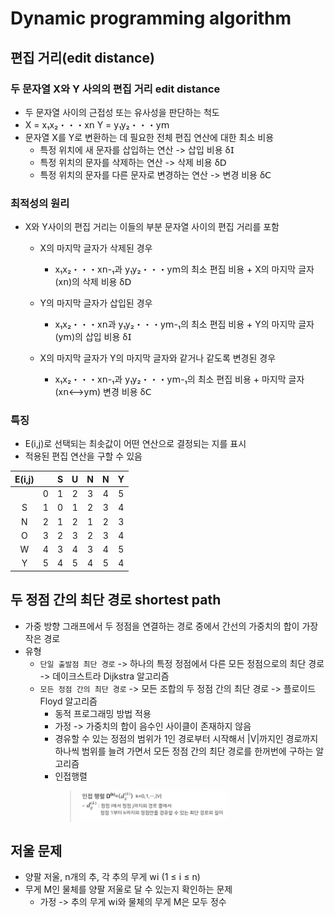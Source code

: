 # Dynamic programming algorithm
## 편집 거리(edit distance)
### 두 문자열 X와 Y 사의의 편집 거리 edit distance
* 두 문자열 사이의 근접성 또는 유사성을 판단하는 척도
* X = x₁x₂・・・x𝗇    Y = y₁y₂・・・y𝗆
* 문자열 X를 Y로 변환하는 데 필요한 전체 편집 연산에 대한 최소 비용
    * 특정 위치에 새 문자를 삽입하는 연산 -> 삽입 비용 δ𝖨
    * 특정 위치의 문자를 삭제하는 연산 -> 삭제 비용 δ𝖣
    * 특정 위치의 문자를 다른 문자로 변경하는 연산 -> 변경 비용 δ𝖢

### 최적성의 원리
* X와 Y사이의 편집 거리는 이들의 부분 문자열 사이의 편집 거리를 포함
    * X의 마지막 글자가 삭제된 경우
         * x₁x₂・・・x𝗇-₁과 y₁y₂・・・y𝗆의 최소 편집 비용 + X의 마지막 글자(x𝗇)의 삭제 비용 δ𝖣

    * Y의 마지막 글자가 삽입된 경우
        * x₁x₂・・・x𝗇과 y₁y₂・・・y𝗆-₁의 최소 편집 비용 + Y의 마지막 글자(y𝗆)의 삽입 비용 δ𝖨

    * X의 마지막 글자가 Y의 마지막 글자와 같거나 같도록 변경된 경우
        * x₁x₂・・・x𝗇-₁과 y₁y₂・・・y𝗆-₁의 최소 편집 비용 + 마지막 글자(x𝗇⟷y𝗆) 변경 비용 δ𝖢

### 특징
* E(i,j)로 선택되는 최솟값이 어떤 연산으로 결정되는 지를 표시
* 적용된 편집 연산을 구할 수 있음

|E(i,j)||S|U|N|N|Y|
|:---:|:---:|:---:|:---:|:---:|:---:|:---:|
||0|1|2|3|4|5|
|S|1|0|1|2|3|4|
|N|2|1|2|1|2|3|
|O|3|2|3|2|3|4|
|W|4|3|4|3|4|5|
|Y|5|4|5|4|5|4|

## 두 정점 간의 최단 경로 shortest path
* 가중 방향 그래프에서 두 정점을 연결하는 경로 중에서 간선의 가중치의 합이 가장 작은 경로
* 유형
    * `단일 출발점 최단 경로` -> 하나의 특정 정점에서 다른 모든 정점으로의 최단 경로 -> 데이크스트라 Dijkstra 알고리즘
    * `모든 정점 간의 최단 경로` -> 모든 조합의 두 정점 간의 최단 경로 -> 플로이드 Floyd 알고리즘
        * 동적 프로그래밍 방법 적용
        * 가정 -> 가중치의 합이 음수인 사이클이 존재하지 않음
        * 경유할 수 있는 정점의 범위가 1인 경로부터 시작해서 |V|까지인 경로까지 하나씩 범위를 늘려 가면서 모든 정점 간의 최단 경로를 한꺼번에 구하는 알고리즘
        * 인접행렬 
            > <img src="https://github.com/Djangowon/TIL/blob/main/image/%EC%9D%B8%EC%A0%91%ED%96%89%EB%A0%AC.JPG" height=60% width=60%>

## 저울 문제
* 양팔 저울, n개의 추, 각 추의 무게 w𝗂 (1 ≤ 𝗂 ≤ n)
* 무게 M인 물체를 양팔 저울로 달 수 있는지 확인하는 문제
    * 가정 -> 추의 무게 w𝗂와 물체의 무게 M은 모두 정수


